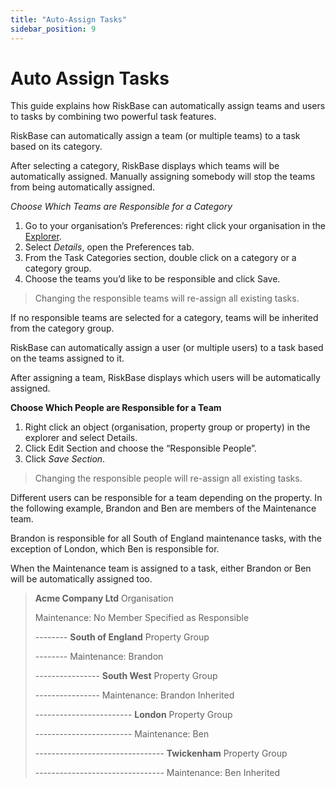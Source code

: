 ```yaml
---
title: "Auto-Assign Tasks"
sidebar_position: 9
---
```

# Auto Assign Tasks

This guide explains how RiskBase can automatically assign teams and users to tasks by combining two powerful task features.



RiskBase can automatically assign a team (or multiple teams) to a task based on its category.

After selecting a category, RiskBase displays which teams will be automatically assigned. Manually assigning somebody will stop the teams from being automatically assigned.

*Choose Which Teams are Responsible for a Category*

1. Go to your organisation’s Preferences: right click your organisation in the [Explorer](a).
1. Select *Details*, open the Preferences tab.
1. From the Task Categories section, double click on a category or a category group.
1. Choose the teams you’d like to be responsible and click Save.

> Changing the responsible teams will re-assign all existing tasks.

If no responsible teams are selected for a category, teams will be inherited from the category group.

RiskBase can automatically assign a user (or multiple users) to a task based on the teams assigned to it.

After assigning a team, RiskBase displays which users will be automatically assigned.

**Choose Which People are Responsible for a Team**

1. Right click an object (organisation, property group or property) in the explorer and select Details.
1. Click Edit Section and choose the “Responsible People”.
1. Click *Save Section*.

> Changing the responsible people will re-assign all existing tasks.

Different users can be responsible for a team depending on the property. In the following example, Brandon and Ben are members of the Maintenance team.

Brandon is responsible for all South of England maintenance tasks, with the exception of London, which Ben is responsible for.

When the Maintenance team is assigned to a task, either Brandon or Ben will be automatically assigned too.

> **Acme Company Ltd** Organisation
>
> Maintenance: No Member Specified as Responsible
>
> -------- **South of England** Property Group
>
> -------- Maintenance: Brandon
>
> ---------------- **South West** Property Group
>
> ---------------- Maintenance: Brandon Inherited
>
> ------------------------ **London** Property Group
>
> ------------------------ Maintenance: Ben
>
> -------------------------------- **Twickenham** Property Group
>
> -------------------------------- Maintenance: Ben Inherited
